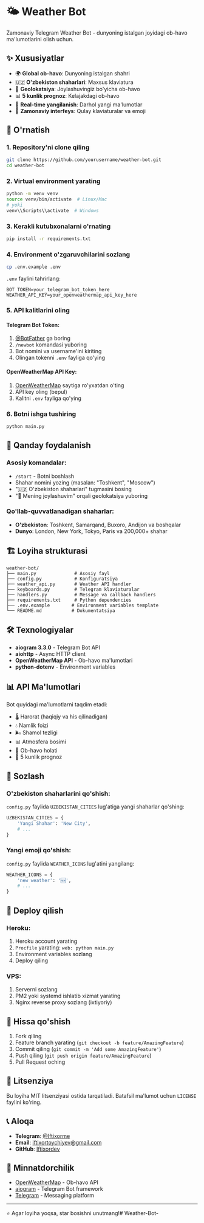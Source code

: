 # 🌤️ Weather Bot

Zamonaviy Telegram Weather Bot - dunyoning istalgan joyidagi ob-havo ma'lumotlarini olish uchun.

## ✨ Xususiyatlar

- 🌍 **Global ob-havo**: Dunyoning istalgan shahri
- 🇺🇿 **O'zbekiston shaharlari**: Maxsus klaviatura
- 📍 **Geolokatsiya**: Joylashuvingiz bo'yicha ob-havo
- 📊 **5 kunlik prognoz**: Kelajakdagi ob-havo
- 🔄 **Real-time yangilanish**: Darhol yangi ma'lumotlar
- 🎨 **Zamonaviy interfeys**: Qulay klaviaturalar va emoji

## 🚀 O'rnatish

### 1. Repository'ni clone qiling
```bash
git clone https://github.com/yourusername/weather-bot.git
cd weather-bot
```

### 2. Virtual environment yarating
```bash
python -m venv venv
source venv/bin/activate  # Linux/Mac
# yoki
venv\\Scripts\\activate  # Windows
```

### 3. Kerakli kutubxonalarni o'rnating
```bash
pip install -r requirements.txt
```

### 4. Environment o'zgaruvchilarini sozlang
```bash
cp .env.example .env
```

`.env` faylini tahrirlang:
```env
BOT_TOKEN=your_telegram_bot_token_here
WEATHER_API_KEY=your_openweathermap_api_key_here
```

### 5. API kalitlarini oling

#### Telegram Bot Token:
1. [@BotFather](https://t.me/BotFather) ga boring
2. `/newbot` komandasi yuboring
3. Bot nomini va username'ini kiriting
4. Olingan tokenni `.env` fayliga qo'ying

#### OpenWeatherMap API Key:
1. [OpenWeatherMap](https://openweathermap.org/api) saytiga ro'yxatdan o'ting
2. API key oling (bepul)
3. Kalitni `.env` fayliga qo'ying

### 6. Botni ishga tushiring
```bash
python main.py
```

## 📱 Qanday foydalanish

### Asosiy komandalar:
- `/start` - Botni boshlash
- Shahar nomini yozing (masalan: "Toshkent", "Moscow")
- "🇺🇿 O'zbekiston shaharlari" tugmasini bosing
- "📍 Mening joylashuvim" orqali geolokatsiya yuboring

### Qo'llab-quvvatlanadigan shaharlar:
- **O'zbekiston**: Toshkent, Samarqand, Buxoro, Andijon va boshqalar
- **Dunyo**: London, New York, Tokyo, Paris va 200,000+ shahar

## 🏗️ Loyiha strukturasi

```
weather-bot/
├── main.py              # Asosiy fayl
├── config.py            # Konfiguratsiya
├── weather_api.py       # Weather API handler
├── keyboards.py         # Telegram klaviaturalar
├── handlers.py          # Message va callback handlers
├── requirements.txt     # Python dependencies
├── .env.example        # Environment variables template
└── README.md           # Dokumentatsiya
```

## 🛠️ Texnologiyalar

- **aiogram 3.3.0** - Telegram Bot API
- **aiohttp** - Async HTTP client
- **OpenWeatherMap API** - Ob-havo ma'lumotlari
- **python-dotenv** - Environment variables

## 📊 API Ma'lumotlari

Bot quyidagi ma'lumotlarni taqdim etadi:
- 🌡️ Harorat (haqiqiy va his qilinadigan)
- 💧 Namlik foizi
- 🌬️ Shamol tezligi
- 📊 Atmosfera bosimi
- 📝 Ob-havo holati
- 📅 5 kunlik prognoz

## 🔧 Sozlash

### O'zbekiston shaharlarini qo'shish:
`config.py` faylida `UZBEKISTAN_CITIES` lug'atiga yangi shaharlar qo'shing:

```python
UZBEKISTAN_CITIES = {
    'Yangi Shahar': 'New City',
    # ...
}
```

### Yangi emoji qo'shish:
`config.py` faylida `WEATHER_ICONS` lug'atini yangilang:

```python
WEATHER_ICONS = {
    'new weather': '🆕',
    # ...
}
```

## 🚀 Deploy qilish

### Heroku:
1. Heroku account yarating
2. `Procfile` yarating: `web: python main.py`
3. Environment variables sozlang
4. Deploy qiling

### VPS:
1. Serverni sozlang
2. PM2 yoki systemd ishlatib xizmat yarating
3. Nginx reverse proxy sozlang (ixtiyoriy)

## 🤝 Hissa qo'shish

1. Fork qiling
2. Feature branch yarating (`git checkout -b feature/AmazingFeature`)
3. Commit qiling (`git commit -m 'Add some AmazingFeature'`)
4. Push qiling (`git push origin feature/AmazingFeature`)
5. Pull Request oching

## 📄 Litsenziya

Bu loyiha MIT litsenziyasi ostida tarqatiladi. Batafsil ma'lumot uchun `LICENSE` faylini ko'ring.

## 📞 Aloqa

- **Telegram**: [@Iftixorme](https://t.me/Iftixorme)
- **Email**: iftixortoychiyev@gmail.com
- **GitHub**: [Iftixordev](https://github.com/Iftixordev)

## 🙏 Minnatdorchilik

- [OpenWeatherMap](https://openweathermap.org/) - Ob-havo API
- [aiogram](https://github.com/aiogram/aiogram) - Telegram Bot framework
- [Telegram](https://telegram.org/) - Messaging platform

---

⭐ Agar loyiha yoqsa, star bosishni unutmang!# Weather-Bot-
